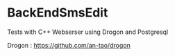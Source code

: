 # BackEndSmsEdit
Tests with C++ Webserser using Drogon and Postgresql

Drogon : https://github.com/an-tao/drogon
